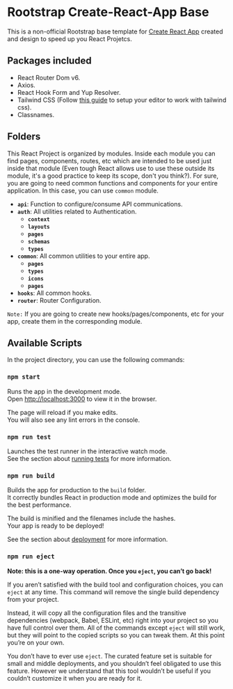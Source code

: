 # Rootstrap Create-React-App Base

This is a non-official Rootstrap base template for [Create React App](https://github.com/facebook/create-react-app) created and design to speed up you React Projetcs.

## Packages included

- React Router Dom v6.
- Axios.
- React Hook Form and Yup Resolver.
- Tailwind CSS (Follow [this guide](https://tailwindcss.com/docs/editor-setup) to setup your editor to work with tailwind css).
- Classnames.

## Folders

This React Project is organized by modules. Inside each module you can find pages, components, routes, etc which are intended to be used just inside that module (Even tough React allows use to use these outside its module, it's a good practice to keep its scope, don't you think?).
For sure, you are going to need common functions and components for your entire application. In this case, you can use `common` module.

- **`api`**: Function to configure/consume API communications.
- **`auth`**: All utilities related to Authentication.
  - **`context`**
  - **`layouts`**
  - **`pages`**
  - **`schemas`**
  - **`types`**
- **`common`**: All common utilities to your entire app.
  - **`pages`**
  - **`types`**
  - **`icons`**
  - **`pages`**
- **`hooks`**: All common hooks.
- **`router`**: Router Configuration.

`Note:` If you are going to create new hooks/pages/components, etc for your app, create them in the corresponding module.

## Available Scripts

In the project directory, you can use the following commands:

### `npm start`

Runs the app in the development mode.\
Open [http://localhost:3000](http://localhost:3000) to view it in the browser.

The page will reload if you make edits.\
You will also see any lint errors in the console.

### `npm run test`

Launches the test runner in the interactive watch mode.\
See the section about [running tests](https://facebook.github.io/create-react-app/docs/running-tests) for more information.

### `npm run build`

Builds the app for production to the `build` folder.\
It correctly bundles React in production mode and optimizes the build for the best performance.

The build is minified and the filenames include the hashes.\
Your app is ready to be deployed!

See the section about [deployment](https://facebook.github.io/create-react-app/docs/deployment) for more information.

### `npm run eject`

**Note: this is a one-way operation. Once you `eject`, you can’t go back!**

If you aren’t satisfied with the build tool and configuration choices, you can `eject` at any time. This command will remove the single build dependency from your project.

Instead, it will copy all the configuration files and the transitive dependencies (webpack, Babel, ESLint, etc) right into your project so you have full control over them. All of the commands except `eject` will still work, but they will point to the copied scripts so you can tweak them. At this point you’re on your own.

You don’t have to ever use `eject`. The curated feature set is suitable for small and middle deployments, and you shouldn’t feel obligated to use this feature. However we understand that this tool wouldn’t be useful if you couldn’t customize it when you are ready for it.
